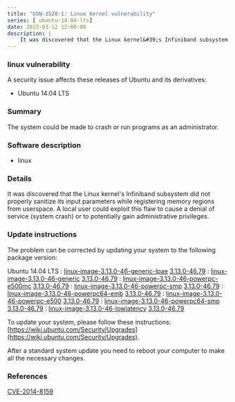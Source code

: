 ```yaml
---
title: "USN-2528-1: Linux kernel vulnerability"
series: [ ubuntu-14.04-lts]
date: 2015-03-12 12:00:00
description: |
    It was discovered that the Linux kernel&#39;s Infiniband subsystem did not properly sanitize its input parameters while registering memory regions from userspace. A local user could exploit this flaw to cause a denial of service (system crash) or to potentially gain administrative privileges. 
--- 
```

 
 


### linux vulnerability

A security issue affects these releases of Ubuntu and its derivatives:

* Ubuntu 14.04 LTS

### Summary

The system could be made to crash or run programs as an administrator. 

### Software description

* linux 

### Details

It was discovered that the Linux kernel&#39;s Infiniband subsystem did not properly sanitize its input parameters while registering memory regions from userspace. A local user could exploit this flaw to cause a denial of service (system crash) or to potentially gain administrative privileges. 

### Update instructions

The problem can be corrected by updating your system to the following package version:

Ubuntu 14.04 LTS
 : [linux-image-3.13.0-46-generic-lpae](https://launchpad.net/ubuntu/+source/linux) <span> [3.13.0-46.79](https://launchpad.net/ubuntu/+source/linux/3.13.0-46.79) </span> 
 : [linux-image-3.13.0-46-generic](https://launchpad.net/ubuntu/+source/linux) <span> [3.13.0-46.79](https://launchpad.net/ubuntu/+source/linux/3.13.0-46.79) </span> 
 : [linux-image-3.13.0-46-powerpc-e500mc](https://launchpad.net/ubuntu/+source/linux) <span> [3.13.0-46.79](https://launchpad.net/ubuntu/+source/linux/3.13.0-46.79) </span> 
 : [linux-image-3.13.0-46-powerpc-smp](https://launchpad.net/ubuntu/+source/linux) <span> [3.13.0-46.79](https://launchpad.net/ubuntu/+source/linux/3.13.0-46.79) </span> 
 : [linux-image-3.13.0-46-powerpc64-emb](https://launchpad.net/ubuntu/+source/linux) <span> [3.13.0-46.79](https://launchpad.net/ubuntu/+source/linux/3.13.0-46.79) </span> 
 : [linux-image-3.13.0-46-powerpc-e500](https://launchpad.net/ubuntu/+source/linux) <span> [3.13.0-46.79](https://launchpad.net/ubuntu/+source/linux/3.13.0-46.79) </span> 
 : [linux-image-3.13.0-46-powerpc64-smp](https://launchpad.net/ubuntu/+source/linux) <span> [3.13.0-46.79](https://launchpad.net/ubuntu/+source/linux/3.13.0-46.79) </span> 
 : [linux-image-3.13.0-46-lowlatency](https://launchpad.net/ubuntu/+source/linux) <span> [3.13.0-46.79](https://launchpad.net/ubuntu/+source/linux/3.13.0-46.79) </span> 

To update your system, please follow these instructions: [https://wiki.ubuntu.com/Security/Upgrades](https://wiki.ubuntu.com/Security/Upgrades).

After a standard system update you need to reboot your computer to make all the necessary changes. 

### References

 
 [CVE-2014-8159](http://people.ubuntu.com/~ubuntu-security/cve/CVE-2014-8159)
 

